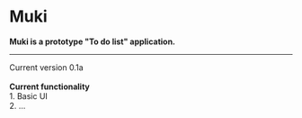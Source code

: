 # Muki
<b>Muki is a prototype "To do list" application.</b>
<hr>
Current version 0.1a
<br><br>
<b>Current functionality</b>
<br>1. Basic UI 
<br>2. ...
